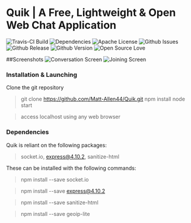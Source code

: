 # Quik | A Free, Lightweight & Open Web Chat Application

![Travis-CI Build](https://api.travis-ci.org/Matt-Allen44/Quik.svg)
![Dependencies](https://david-dm.org/matt-allen44/quik.svg)
![Apache License](https://img.shields.io/github/license/matt-allen44/quik.svg)
![Github Issues](https://img.shields.io/github/issues/matt-allen44/quik.svg)
![Github Release](https://img.shields.io/github/release/matt-allen44/quik.svg)
![Github Version](https://img.shields.io/github/tag/matt-allen44/quik.svg)
![Open Source Love](https://badges.frapsoft.com/os/v1/open-source.svg?v=103)

##Screenshots
![Conversation Screen](http://i.imgur.com/sEtoEDY.png)
![Joining Screen](http://i.imgur.com/xSgs1bD.png)


### Installation & Launching
Clone the git repository
> git clone https://github.com/Matt-Allen44/Quik.git
> npm install
> node start

> access localhost using any web browser

### Dependencies    
Quik is reliant on the following packages:
> socket.io, express@4.10.2, sanitize-html

These can be installed with the following commands:
> npm install --save socket.io

> npm install --save express@4.10.2

> npm install --save sanitize-html

> npm install --save geoip-lite
